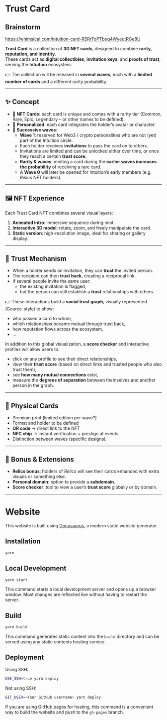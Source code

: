 # Trust Card

## Brainstorm 
https://whimsical.com/intuition-card-RSRrToPTbeq4WyeutRGe8U


**Trust Card** is a collection of **3D NFT cards**, designed to combine **rarity, reputation, and identity**.  
These cards act as **digital collectibles**, **invitation keys**, and **proofs of trust**, serving the **Intuition** ecosystem.  

👉 The collection will be released in **several waves**, each with a **limited number of cards** and a different rarity probability.  

---

## ✨ Concept

- 🎴 **NFT Cards**: each card is unique and comes with a rarity tier (Common, Rare, Epic, Legendary – or other names to be defined).  
- 👤 **Personalized**: each card integrates the holder’s avatar or character.  
- 🌊 **Successive waves**:  
  - **Wave 1**: reserved for Web3 / crypto personalities who are not (yet) part of the Intuition circle.  
  - Each holder receives **invitations** to pass the card on to others.  
  - Invitations are limited and can be unlocked either over time, or once they reach a certain **trust score**.  
  - **Rarity & waves**: minting a card during the **earlier waves increases the probability** of receiving a rare card.  
  - A **Wave 0** will later be opened for Intuition’s early members (e.g. *Relics* NFT holders).  

---

## 🖼️ NFT Experience

Each Trust Card NFT combines several visual layers:  

1. **Animated intro**: immersive sequence during mint.  
2. **Interactive 3D model**: rotate, zoom, and freely manipulate the card.  
3. **Static version**: high-resolution image, ideal for sharing or gallery display.  

---

## 🤝 Trust Mechanism

- When a holder sends an invitation, they can **trust** the invited person.  
- The recipient can then **trust back**, creating a reciprocal link.  
- If several people invite the same user:  
  - the existing invitation is flagged,  
  - but the person can still establish a **trust** relationships with others.  

👉 These interactions build a **social trust graph**, visually represented (Gource-style) to show:  
- who passed a card to whom,  
- which relationships became mutual through trust back,  
- how reputation flows across the ecosystem,
- ...

In addition to this global visualization, a **score checker** and interactive profiles will allow users to:  
- click on any profile to see their direct relationships,  
- view their **trust score** (based on direct links and trusted people who also trust them),  
- see **how many mutual connections** exist,  
- measure the **degrees of separation** between themselves and another person in the graph.  

---

## 🎁 Physical Cards

- Premium print (limited edition per wave?)  
- Format and holder to be defined  
- **QR code** → direct link to the NFT  
- **NFC chip** → instant verification + prestige at events  
- Distinction between waves (specific designs).  

---

## 🔮 Bonus & Extensions

- **Relics bonus**: holders of *Relics* will see their cards enhanced with extra visuals or something else.  
- **Personal domain**: option to provide a **subdomain**.  
- **Score checker**: tool to view a user’s **trust score** globally or by domain.

---


# Website

This website is built using [Docusaurus](https://docusaurus.io/), a modern static website generator.

## Installation

```bash
yarn
```

## Local Development

```bash
yarn start
```

This command starts a local development server and opens up a browser window. Most changes are reflected live without having to restart the server.

## Build

```bash
yarn build
```

This command generates static content into the `build` directory and can be served using any static contents hosting service.

## Deployment

Using SSH:

```bash
USE_SSH=true yarn deploy
```

Not using SSH:

```bash
GIT_USER=<Your GitHub username> yarn deploy
```

If you are using GitHub pages for hosting, this command is a convenient way to build the website and push to the `gh-pages` branch.
